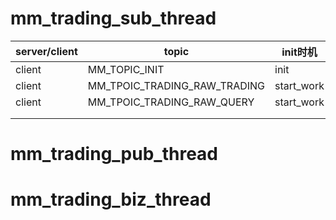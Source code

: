 # mm_trading_sub_thread

| server/client | topic                        | init时机   | 角色    |
| ------------- | ---------------------------- | ---------- | ------- |
| client        | MM_TOPIC_INIT                | init       | pub/sub |
| client        | MM_TPOIC_TRADING_RAW_TRADING | start_work | pub/sub |
| client        | MM_TPOIC_TRADING_RAW_QUERY   | start_work | req/rsp |
|               |                              |            |         |
|               |                              |            |         |



# mm_trading_pub_thread

# mm_trading_biz_thread